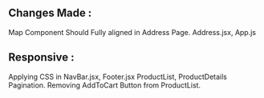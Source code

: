 Changes Made :
----

Map Component Should Fully aligned in Address Page.
Address.jsx, App.js


Responsive :
---

Applying CSS in NavBar.jsx, Footer.jsx 
ProductList, ProductDetails
Pagination.
Removing AddToCart Button from ProductList.

